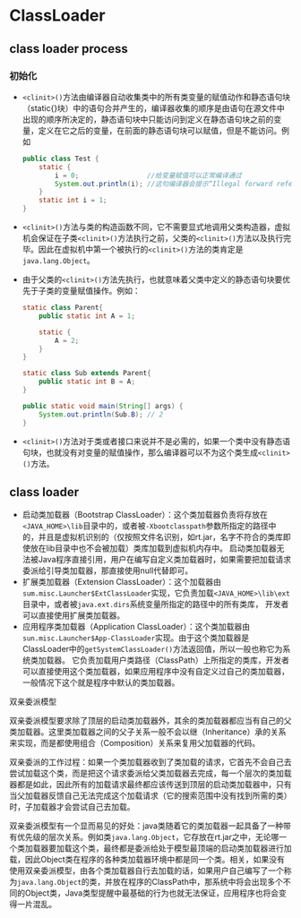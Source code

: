 # ClassLoader



## class loader process

### 初始化

- `<clinit>()`方法由编译器自动收集类中的所有类变量的赋值动作和静态语句块（static{}块）中的语句合并产生的，编译器收集的顺序是由语句在源文件中出现的顺序所决定的，静态语句块中只能访问到定义在静态语句块之前的变量，定义在它之后的变量，在前面的静态语句块可以赋值，但是不能访问。例如

  ```java
  public class Test {
      static {
          i = 0;                 //给变量赋值可以正常编译通过
          System.out.println(i); //这句编译器会提示“Illegal forward reference”
      }
      static int i = 1;
  }
  ```

- `<clinit>()`方法与类的构造函数不同，它不需要显式地调用父类构造器，虚拟机会保证在子类`<clinit>()`方法执行之前，父类的`<clinit>()`方法以及执行完毕。因此在虚拟机中第一个被执行的`<clinit>()`方法的类肯定是`java.lang.Object`。

- 由于父类的`<clinit>()`方法先执行，也就意味着父类中定义的静态语句块要优先于子类的变量赋值操作。例如：

  ```java
  static class Parent{
      public static int A = 1;
  
      static {
          A = 2;
      }
  }
  
  static class Sub extends Parent{
      public static int B = A;
  }
  
  public static void main(String[] args) {
      System.out.println(Sub.B); // 2
  }
  ```

- `<clinit>()`方法对于类或者接口来说并不是必需的，如果一个类中没有静态语句块，也就没有对变量的赋值操作，那么编译器可以不为这个类生成`<clinit>()`方法。



## class loader

- 启动类加载器（Bootstrap ClassLoader）：这个类加载器负责将存放在`<JAVA_HOME>\lib`目录中的，或者被`-Xbootclasspath`参数所指定的路径中的，并且是虚拟机识别的（仅按照文件名识别，如rt.jar，名字不符合的类库即使放在lib目录中也不会被加载）类库加载到虚拟机内存中。
  启动类加载器无法被Java程序直接引用，用户在编写自定义类加载器时，如果需要把加载请求委派给引导类加载器，那直接使用null代替即可。
- 扩展类加载器（Extension ClassLoader）：这个加载器由`sum.misc.Launcher$ExtClassLoader`实现，它负责加载`<JAVA_HOME>\lib\ext`目录中，或者被`java.ext.dirs`系统变量所指定的路径中的所有类库，
  开发者可以直接使用扩展类加载器。
- 应用程序类加载器（Application ClassLoader）：这个类加载器由`sun.misc.Launcher$App-ClassLoader`实现。由于这个类加载器是ClassLoader中的`getSystemClassLoader()`方法返回值，所以一般也称它为系统类加载器。
  它负责加载用户类路径（ClassPath）上所指定的类库，开发者可以直接使用这个类加载器，如果应用程序中没有自定义过自己的类加载器，一般情况下这个就是程序中默认的类加载器。



双亲委派模型

双亲委派模型要求除了顶层的启动类加载器外，其余的类加载器都应当有自己的父类加载器。这里类加载器之间的父子关系一般不会以继（Inheritance）承的关系来实现，而是都使用组合（Composition）关系来复用父加载器的代码。



双亲委派的工作过程：如果一个类加载器收到了类加载的请求，它首先不会自己去尝试加载这个类，而是把这个请求委派给父类加载器去完成，每一个层次的类加载器都是如此，因此所有的加载请求最终都应该传送到顶层的启动类加载器中，只有当父加载器反馈自己无法完成这个加载请求（它的搜索范围中没有找到所需的类）时，子加载器才会尝试自己去加载。



双亲委派模型有一个显而易见的好处：java类随着它的类加载器一起具备了一种带有优先级的层次关系。例如类`java.lang.Object`，它存放在rt.jar之中，无论哪一个类加载器要加载这个类，最终都是委派给处于模型最顶端的启动类加载器进行加载，因此Object类在程序的各种类加载器环境中都是同一个类。相关，如果没有使用双亲委派模型，由各个类加载器自行去加载的话，如果用户自己编写了一个称为`java.lang.Object`的类，并放在程序的ClassPath中，那系统中将会出现多个不同的Object类，Java类型提醒中最基础的行为也就无法保证，应用程序也将会变得一片混乱。